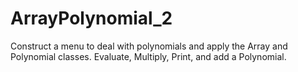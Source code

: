 # ArrayPolynomial_2
Construct a menu to deal with polynomials and apply the Array and Polynomial classes.
Evaluate, Multiply, Print, and add a Polynomial.
